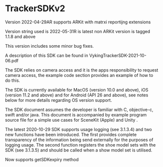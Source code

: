 # TrackerSDKv2

Version 2022-04-29AR supports ARKit with matrxi reportijng extensions

Version string used is 2022-05-31R is latest non ARKit version is tagged 1.1.8 and above


This version includes some minor bug fixes.

A description of this SDK can be found in VykingTrackerSDK-2021-10-06.pdf

The SDK relies on camera access and it is the apps responsibility to request camera access, the example code section provides an example of how to do this.

The SDK is currently available for MacOS (version 10.0 and above), iOS (version 11.2 and above) and for Android (API 26 and above), see notes below for more details regarding OS version support.

The SDK document assumes the developer is familiar with C, objective-c, swift and/or java. This document is accompanied by example program source file for a simple use cases for SceneKit (Apple) and Unity .

The latest 2020-10-29 SDK supports usage logging (see 3.1.3.4) and two new functions have been introduced. The first provides complete transparency of the information being send externally for the purposes of logging usage. The second function registers the shoe model sets with the SDK (see 3.1.3.5) and should be called when a show model set is utilised.

Now supports getSDKexpiry method

